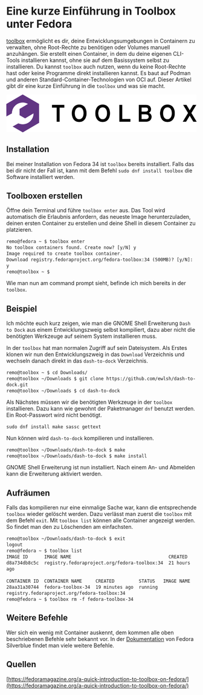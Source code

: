 # Eine kurze Einführung in Toolbox unter Fedora

[toolbox](https://github.com/containers/toolbox) ermöglicht es dir, deine Entwicklungsumgebungen in Containern zu verwalten, ohne Root-Rechte zu benötigen oder Volumes manuell anzuhängen. Sie erstellt einen Container, in dem du deine eigenen CLI-Tools installieren kannst, ohne sie auf dem Basissystem selbst zu installieren. Du kannst `toolbox` auch nutzen, wenn du keine Root-Rechte hast oder keine Programme direkt installieren kannst. Es baut auf Podman und anderen Standard-Container-Technologien von OCI auf. Dieser Artikel gibt dir eine kurze Einführung in die `toolbox` und was sie macht.

![](logo.png)

## Installation

Bei meiner Installation von Fedora 34 ist `toolbox` bereits installiert. Falls das bei dir nicht der Fall ist, kann mit dem Befehl `sudo dnf install toolbox` die Software installiert werden.

## Toolboxen erstellen

Öffne dein Terminal und führe `toolbox enter` aus. Das Tool wird automatisch die Erlaubnis anfordern, das neueste Image herunterzuladen, deinen ersten Container zu erstellen und deine Shell in diesem Container zu platzieren.

```
remo@fedora ~ $ toolbox enter
No toolbox containers found. Create now? [y/N] y
Image required to create toolbox container.
Download registry.fedoraproject.org/fedora-toolbox:34 (500MB)? [y/N]: y
remo@toolbox ~ $ 
```
Wie man nun am command prompt sieht, befinde ich mich bereits in der `toolbox`.

## Beispiel

Ich möchte euch kurz zeigen, wie man die GNOME Shell Erweiterung `Dash to Dock` aus einem Entwicklungszweig selbst kompiliert, dazu aber nicht die benötigten Werkzeuge auf seinem System installieren muss.

In der `toolbox` hat man normalen Zugriff auf sein Dateisystem. Als Erstes klonen wir nun den Entwicklungszweig in das `Download` Verzeichnis und wechseln danach direkt in das `dash-to-dock` Verzeichnis.

```
remo@toolbox ~ $ cd Downloads/
remo@toolbox ~/Downloads $ git clone https://github.com/ewlsh/dash-to-dock.git
remo@toolbox ~/Downloads $ cd dash-to-dock
```

Als Nächstes müssen wir die benötigten Werkzeuge in der `toolbox` installieren. Dazu kann wie gewohnt der Paketmanager `dnf` benutzt werden. Ein Root-Passwort wird nicht benötigt.

```
sudo dnf install make sassc gettext
```

Nun können wird `dash-to-dock` kompilieren und installieren.

```
remo@toolbox ~/Downloads/dash-to-dock $ make
remo@toolbox ~/Downloads/dash-to-dock $ make install
```

GNOME Shell Erweiterung ist nun installiert. Nach einem An- und Abmelden kann die Erweiterung aktiviert werden.

## Aufräumen

Falls das kompilieren nur eine einmalige Sache war, kann die entsprechende `toolbox` wieder gelöscht werden. Dazu verlässt man zuerst die `toolbox` mit dem Befehl `exit`. Mit `toolbox list` können alle Container angezeigt werden. So findet man den zu Löschenden am einfachsten.

```
remo@toolbox ~/Downloads/dash-to-dock $ exit
logout
remo@fedora ~ $ toolbox list
IMAGE ID      IMAGE NAME                                    CREATED
d8a734db8c5c  registry.fedoraproject.org/fedora-toolbox:34  21 hours ago

CONTAINER ID  CONTAINER NAME     CREATED         STATUS   IMAGE NAME
28aa31a30744  fedora-toolbox-34  19 minutes ago  running  registry.fedoraproject.org/fedora-toolbox:34
remo@fedora ~ $ toolbox rm -f fedora-toolbox-34
```

## Weitere Befehle

Wer sich ein wenig mit Container auskennt, dem kommen alle oben beschriebenen Befehle sehr bekannt vor. In der [Dokumentation](https://docs.fedoraproject.org/en-US/fedora-silverblue/toolbox/) von Fedora Silverblue findet man viele weitere Befehle. 

## Quellen
[https://fedoramagazine.org/a-quick-introduction-to-toolbox-on-fedora/](https://fedoramagazine.org/a-quick-introduction-to-toolbox-on-fedora/)